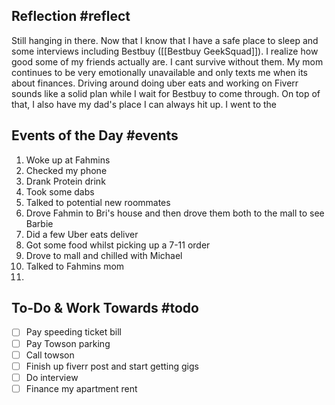## Reflection #reflect
Still hanging in there. Now that I know that I have a safe place to sleep and some interviews including Bestbuy ([[Bestbuy GeekSquad]]). 
I realize how good some of my friends actually are. I cant survive without them. My mom continues to be very emotionally unavailable and only texts me when its about finances. Driving around doing uber eats and working on Fiverr sounds like a solid plan while I wait for Bestbuy to come through. On top of that, I also have my dad's place I can always hit up. I went to the 



## Events of the Day #events 
1. Woke up at Fahmins
2. Checked my phone
3. Drank Protein drink
4. Took some dabs
5. Talked to potential new roommates
6. Drove Fahmin to Bri's house and then drove them both to the mall to see Barbie
7. Did a few Uber eats deliver
8. Got some food whilst picking up a 7-11 order
9. Drove to mall and chilled with Michael
10. Talked to Fahmins mom
11. 

## To-Do & Work Towards #todo
- [ ] Pay speeding ticket bill
- [ ] Pay Towson parking
- [ ] Call towson
- [ ] Finish up fiverr post and start getting gigs
- [ ] Do interview
- [ ] Finance my apartment rent